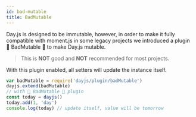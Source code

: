 ```yaml
---
id: bad-mutable
title: BadMutable
---
```


Day.js is designed to be immutable, however, in order to make it fully compatible with moment.js in some legacy projects we introduced a plugin 🚨 BadMutable 🚨 to make Day.js mutable.

> This is __NOT__ good and __NOT__ recommended for most projects.

With this plugin enabled, all setters will update the instance itself.

```javascript
var badMutable = require('dayjs/plugin/badMutable')
dayjs.extend(badMutable)
// with 🚨 BadMutable 🚨 plugin
const today = dayjs()
today.add(1, 'day')
console.log(today) // update itself, value will be tomorrow
```

